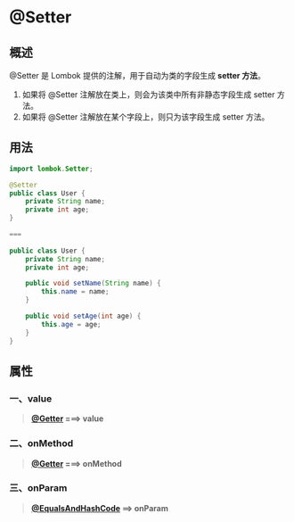 # @Setter

## 概述

@Setter 是 Lombok 提供的注解，用于自动为类的字段生成 **setter 方法**。

1. 如果将 @Setter 注解放在类上，则会为该类中所有非静态字段生成 setter 方法。
2. 如果将 @Setter 注解放在某个字段上，则只为该字段生成 setter 方法。



## 用法

```java
import lombok.Setter;

@Setter
public class User {
    private String name;
    private int age;
}

===
  
public class User {
    private String name;
    private int age;

    public void setName(String name) {
        this.name = name;
    }

    public void setAge(int age) {
        this.age = age;
    }
}
```



## 属性

### 一、value

> **[@Getter](./@Getter.md) ===> value**

### 二、onMethod

> **[@Getter](./@Getter.md) ===> onMethod**

### 三、onParam

> **[@EqualsAndHashCode](./@EqualsAndHashCode.md) ==> onParam**